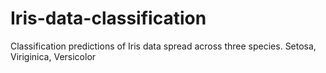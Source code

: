 # Iris-data-classification
Classification predictions of Iris data spread across three species. Setosa, Viriginica, Versicolor
